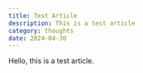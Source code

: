 ```yaml
---
title: Test Article
description: This is a test article
category: thoughts
date: 2024-04-30
---
```


Hello, this is a test article.

